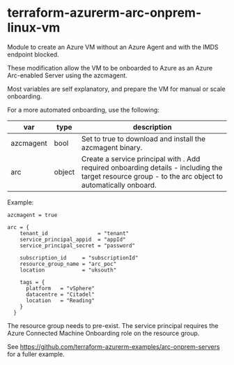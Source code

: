 # terraform-azurerm-arc-onprem-linux-vm

Module to create an Azure VM without an Azure Agent and with the IMDS endpoint blocked.

These modification allow the VM to be onboarded to Azure as an Azure Arc-enabled Server using the azcmagent.

Most variables are self explanatory, and prepare the VM for manual or scale onboarding.

For a more automated onboarding, use the following:

| var | type | description |
|---|---|---|
|azcmagent | bool | Set to true to download and install the azcmagent binary. |
|arc | object | Create a service principal with . Add required onboarding details - including the target resource group - to the arc object to automatically onboard. |

Example:

```hcl
azcmagent = true

arc = {
    tenant_id                = "tenant"
    service_principal_appid  = "appId"
    service_principal_secret = "password"

    subscription_id     = "subscriptionId"
    resource_group_name = "arc_poc"
    location            = "uksouth"

    tags = {
      platform   = "vSphere"
      datacentre = "Citadel"
      location   = "Reading"
    }
  }
```

The resource group needs to pre-exist. The service principal requires the Azure Connected Machine Onboarding role on the resource group.

See <https://github.com/terraform-azurerm-examples/arc-onprem-servers> for a fuller example.
